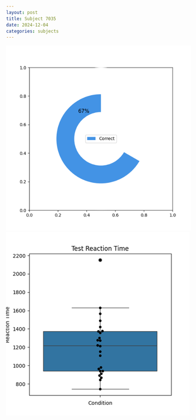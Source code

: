 ```yaml
---
layout: post
title: Subject 7035
date: 2024-12-04
categories: subjects
---
```


![](data/7035/run-2/7035_FN_acc_test.png)
![](data/7035/run-2/7035_FN_rt.png)
